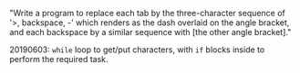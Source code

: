 "Write a program to replace each tab by the three-character sequence of '>, backspace, -' which renders as the dash overlaid on the angle bracket, and each backspace by a similar sequence with [the other angle bracket]."

20190603: `while` loop to get/put characters, with `if` blocks inside to perform the required task.
